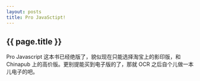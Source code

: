 ```yaml
---
layout: posts
title: Pro JavaSctipt!
---
```


## {{ page.title }}

Pro Javascript 这本书已经绝版了，貌似现在只能选择淘宝上的影印版，和 Chinapub 上的高价版。更别提能买到电子版的了，那就 OCR 之后自个儿做一本儿电子的吧。
